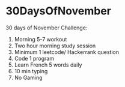 # 30DaysOfNovember
30 days of November Challenge:
1. Morning 5-7 workout
2. Two hour morning study session
3. Minimum 1 leetcode/ Hackerrank question
4. Code 1 program
5. Learn French 5 words daily
6. 10 min typing
7. No Gaming
